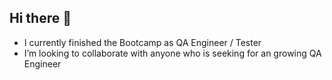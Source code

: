 ## Hi there 👋

- I currently finished the Bootcamp as QA Engineer / Tester
- I’m looking to collaborate with anyone who is seeking for an growing QA Engineer 


